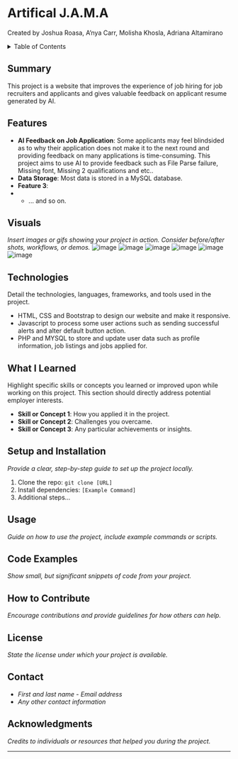 # Artifical J.A.M.A
Created by Joshua Roasa, A’nya Carr, Molisha Khosla, Adriana Altamirano

<details>
<summary>Table of Contents</summary>
  
1. [Summary](#summary)
2. [Features](#features)
3. [Visuals](#visuals)
4. [Technologies](#technologies)
5. [What I Learned](#what-i-learned)
6. [Setup and Installation](#setup-and-installation)
7. [Usage](#usage)
8. [Code Examples](#code-examples)
9. [How to Contribute](#how-to-contribute)
10. [License](#license)
11. [Contact](#contact)
12. [Acknowledgments](#acknowledgments)

</details>

## Summary
This project is a website that improves the experience of job hiring for job recruiters and applicants and gives valuable feedback on applicant resume generated by AI.  

## Features
- **AI Feedback on Job Application**: Some applicants may feel blindsided as to why their application does not make it to the next round and providing feedback on many applications is time-consuming. This project aims to use AI to provide feedback such as File Parse failure, Missing font, Missing 2 qualifications and etc..
- **Data Storage**: Most data is stored in a MySQL database.
- **Feature 3**:
-  - ... and so on.

## Visuals
*Insert images or gifs showing your project in action. Consider before/after shots, workflows, or demos.*
![image](https://github.com/A-nyaC/Artifical-J.A.M.A/assets/171085427/3a8a3d37-2614-4c86-8b81-fa0ae84d09f9)
![image](https://github.com/A-nyaC/Artifical-J.A.M.A/assets/171085427/ac3d5629-cfa9-48cc-ae85-0bfafa3b3488)
![image](https://github.com/A-nyaC/Artifical-J.A.M.A/assets/171085427/42d50a2b-6081-4183-b0c4-74ac0edd5e29)
![image](https://github.com/A-nyaC/Artifical-J.A.M.A/assets/171085427/7b8ad3c0-efc9-4716-9f88-b6bc7c49eacd)
![image](https://github.com/A-nyaC/Artifical-J.A.M.A/assets/171085427/3f409c8c-f2f9-431a-84e0-4a9538c0f185)
![image](https://github.com/A-nyaC/Artifical-J.A.M.A/assets/171085427/a30422b4-4c2c-48e3-94a8-9dd6609c3e84)





## Technologies
Detail the technologies, languages, frameworks, and tools used in the project.
- HTML, CSS and Bootstrap to design our website and make it responsive.
- Javascript to process some user actions such as sending successful alerts and alter default button action.
- PHP and MYSQL to store and update user data such as profile information, job listings and jobs applied for.


## What I Learned
Highlight specific skills or concepts you learned or improved upon while working on this project. This section should directly address potential employer interests.
- **Skill or Concept 1**: How you applied it in the project.
- **Skill or Concept 2**: Challenges you overcame.
- **Skill or Concept 3**: Any particular achievements or insights.

## Setup and Installation
*Provide a clear, step-by-step guide to set up the project locally.*
1. Clone the repo: `git clone [URL]`
2. Install dependencies: `[Example Command]`
3. Additional steps...

## Usage
*Guide on how to use the project, include example commands or scripts.*

## Code Examples
*Show small, but significant snippets of code from your project.*

## How to Contribute
*Encourage contributions and provide guidelines for how others can help.*

## License
*State the license under which your project is available.*

## Contact
- *First and last name* - *Email address*
- *Any other contact information*

## Acknowledgments
*Credits to individuals or resources that helped you during the project.*

---
